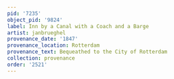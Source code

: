 ```yaml
---
pid: '7235'
object_pid: '9824'
label: Inn by a Canal with a Coach and a Barge
artist: janbrueghel
provenance_date: '1847'
provenance_location: Rotterdam
provenance_text: Bequeathed to the City of Rotterdam
collection: provenance
order: '2521'
---
```

